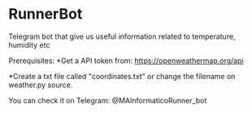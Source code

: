 # RunnerBot
Telegram bot that give us useful information related to temperature, humidity etc

Prerequisites:
*Get a API token from: https://openweathermap.org/api  

*Create a txt file called "coordinates.txt" or change the filename on weather.py source.
  
  

You can check it on Telegram: @MAInformaticoRunner_bot
